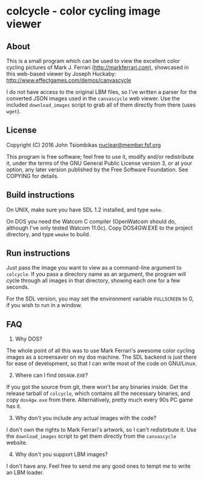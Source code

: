 colcycle - color cycling image viewer
=====================================

About
-----
This is a small program which can be used to view the excellent color cycling
pictures of Mark J. Ferrari (http://markferrari.com), showcased in this
web-based viewer by Joseph Huckaby: http://www.effectgames.com/demos/canvascycle

I do not have access to the original LBM files, so I've written a parser for the
converted JSON images used in the `canvascycle` web viewer. Use the included
`download_images` script to grab all of them directly from there (uses `wget`).

License
-------
Copyright (C) 2016 John Tsiombikas <nuclear@member.fsf.org>

This program is free software; feel free to use it, modify and/or redistribute
it, under the terms of the GNU General Public License version 3, or at your
option, any later version published by the Free Software Foundation. See COPYING
for details.

Build instructions
------------------
On UNIX, make sure you have SDL 1.2 installed, and type `make`.

On DOS you need the Watcom C compiler (OpenWatcom should do, although I've only
tested Watcom 11.0c). Copy DOS4GW.EXE to the project directory, and type `wmake`
to build.

Run instructions
----------------
Just pass the image you want to view as a command-line argument to `colcycle`.
If you pass a directory name as an argument, the program will cycle through all
images in that directory, showing each one for a few seconds.

For the SDL version, you may set the environment variable `FULLSCREEN` to 0, if
you wish to run in a window.

FAQ
---
1. Why DOS?

  The whole point of all this was to use Mark Ferrari's awesome color cycling
  images as a screensaver on my dos machine. The SDL backend is just there for
  ease of development, so that I can write most of the code on GNU/Linux.

2. Where can I find `DOS4GW.EXE`?

  If you got the source from git, there won't be any binaries inside. Get the
  release tarball of `colcycle`, which contains all the necessary binaries, and
  copy `dos4gw.exe` from there. Alternatively, pretty much every 90s PC game
  has it.

3. Why don't you include any actual images with the code?

  I don't own the rights to Mark Ferrari's artwork, so I can't redistirbute it.
  Use the `download_images` script to get them directly from the `canvascycle`
  website.

4. Why don't you support LBM images?

  I don't have any. Feel free to send me any good ones to tempt me to write an
  LBM loader.
